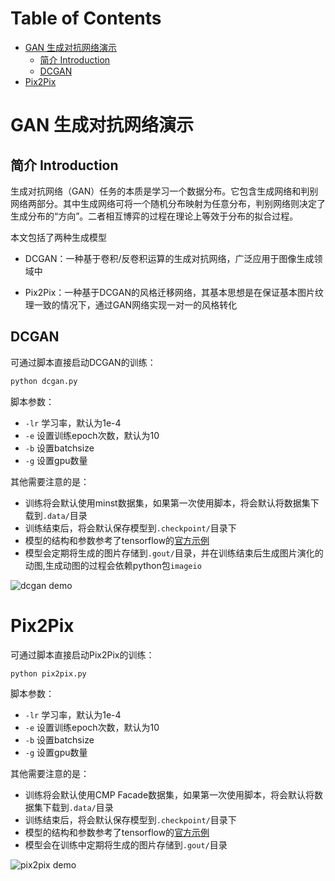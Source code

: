 Table of Contents
=================

* [GAN 生成对抗网络演示](#gan-%E7%94%9F%E6%88%90%E5%AF%B9%E6%8A%97%E7%BD%91%E7%BB%9C%E6%BC%94%E7%A4%BA)
  * [简介 Introduction](#%E7%AE%80%E4%BB%8B-introduction)
  * [DCGAN](#dcgan)
* [Pix2Pix](#pix2pix)


# GAN 生成对抗网络演示



## 简介 Introduction

生成对抗网络（GAN）任务的本质是学习一个数据分布。它包含生成网络和判别网络两部分。其中生成网络可将一个随机分布映射为任意分布，判别网络则决定了生成分布的“方向”。二者相互博弈的过程在理论上等效于分布的拟合过程。



本文包括了两种生成模型

- DCGAN：一种基于卷积/反卷积运算的生成对抗网络，广泛应用于图像生成领域中

- Pix2Pix：一种基于DCGAN的风格迁移网络，其基本思想是在保证基本图片纹理一致的情况下，通过GAN网络实现一对一的风格转化



## DCGAN

可通过脚本直接启动DCGAN的训练：

```bash
python dcgan.py
```

脚本参数：

- `-lr` 学习率，默认为1e-4
-  `-e` 设置训练epoch次数，默认为10
- `-b` 设置batchsize
- `-g` 设置gpu数量



其他需要注意的是：

- 训练将会默认使用minst数据集，如果第一次使用脚本，将会默认将数据集下载到`.data/`目录
- 训练结束后，将会默认保存模型到`.checkpoint/`目录下
- 模型的结构和参数参考了tensorflow的[官方示例](https://www.tensorflow.org/tutorials/generative/dcgan)
- 模型会定期将生成的图片存储到`.gout/`目录，并在训练结束后生成图片演化的动图,生成动图的过程会依赖python包`imageio`

![dcgan demo](https://github.com/Oneflow-Inc/OneFlow-Benchmark/blob/dev_gan/Generative/pic/1.png)

# Pix2Pix



可通过脚本直接启动Pix2Pix的训练：

```bash
python pix2pix.py
```

脚本参数：

- `-lr` 学习率，默认为1e-4
-  `-e` 设置训练epoch次数，默认为10
- `-b` 设置batchsize
- `-g` 设置gpu数量




其他需要注意的是：

- 训练将会默认使用CMP Facade数据集，如果第一次使用脚本，将会默认将数据集下载到`.data/`目录
- 训练结束后，将会默认保存模型到`.checkpoint/`目录下
- 模型的结构和参数参考了tensorflow的[官方示例](https://www.tensorflow.org/tutorials/generative/pix2pix)
- 模型会在训练中定期将生成的图片存储到`.gout/`目录

![pix2pix demo](https://github.com/Oneflow-Inc/OneFlow-Benchmark/blob/dev_gan/Generative/pic/2.png)
